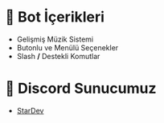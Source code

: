 # 📁 Bot İçerikleri
- Gelişmiş Müzik Sistemi
- Butonlu ve Menülü Seçenekler
- Slash **/** Destekli Komutlar

# 🚨 Discord Sunucumuz
- [StarDev](https://discord.gg/6q77xEJHBYr)

